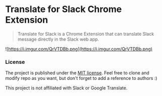 # Translate for Slack Chrome Extension

> Translate for Slack is a Chrome Extension that can translate Slack message directly in the Slack web app.

![https://i.imgur.com/QrVTDBb.png](https://i.imgur.com/QrVTDBb.png)

### License
The project is published under the [MIT license](/LICENSE). Feel free to clone and modify repo as you want, but don't forget to add a reference to authors :)

This project is not affiliated with Slack or Google Translate.
